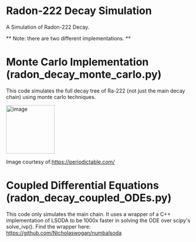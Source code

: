 # Radon-222 Decay Simulation
 A Simulation of Radon-222 Decay.

** Note: there are two different implementations. 
**

# Monte Carlo Implementation (radon_decay_monte_carlo.py)

 This code simulates the full decay tree of Ra-222 (not just the main decay chain) using monte carlo techniques.
 
<img width="132" alt="image" src="https://github.com/xan3c/Radon-222-Decay-Monte-Carlo/assets/87034306/d29a06b3-0434-4916-bf23-a38ff9dd4f35">


Image courtesy of:https://periodictable.com/

# Coupled Differential Equations (radon_decay_coupled_ODEs.py)

This code only simulates the main chain. It uses a wrapper of a C++ implementation of LSODA to be 1000x faster in solving the ODE over scipy's solve_ivp(). 
Find the wrapper here: https://github.com/Nicholaswogan/numbalsoda

